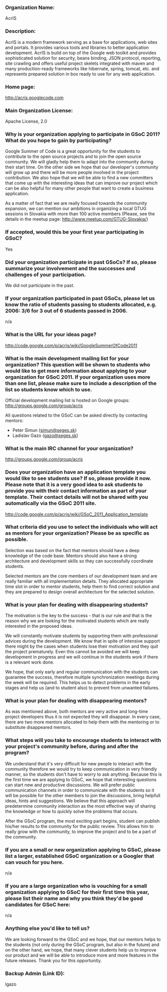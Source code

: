 ### Organization Name: ###
AcrIS

### Description: ###
AcrIS is a modern framework serving as a base for applications, web sites and portals. It provides various tools and libraries to better application development. AcrIS is build on top of the Google web toolkit and provides sophisticated solution for security, beans binding, JSON protocol, reporting, site crawling and offers useful project skelets integrated with maven and many production-ready frameworks like hibernate, spring, tomcat, etc. and represents prepared solution in box ready to use for any web application.

### Home page: ###
http://acris.googlecode.com

### Main Organization License: ###
Apache License, 2.0

### Why is your organization applying to participate in GSoC 2011? What do you hope to gain by participating? ###
Google Summer of Code is a great opportunity for the students to contribute to the open source projects and to join the open source community. We will gladly help them to adapt into the community during their start time. On the other side we hope that our developer's community will grow up and there will be more people involved in the project contribution. We also hope that we will be able to find a new committers that come up with the interesting ideas that can improve our project which can be also helpful for many other people that want to create a business application.

As a matter of fact that we are really focused towards the community expansion, we can mention our ambitions in organizing a local GTUG sessions in Slovakia with more than 100 active members (Please, see the details in the meetup page: http://www.meetup.com/GTUG-Slovakia/)

### If accepted, would this be your first year participating in GSoC? ###
Yes

### Did your organization participate in past GSoCs? If so, please summarize your involvement and the successes and challenges of your participation. ###
We did not participate in the past.

### If your organization participated in past GSoCs, please let us know the ratio of students passing to students allocated, e.g. 2006: 3/6 for 3 out of 6 students passed in 2006. ###
n/a

### What is the URL for your ideas page? ###
http://code.google.com/p/acris/wiki/GoogleSummerOfCode2011

### What is the main development mailing list for your organization? This question will be shown to students who would like to get more information about applying to your organization for GSoC 2011. If your organization uses more than one list, please make sure to include a description of the list so students know which to use. ###
Official development mailing list is hosted on Google groups:
http://groups.google.com/group/acris

All questions related to the GSoC can be asked directly by contacting mentors:
  * Peter Simun (simun@seges.sk)
  * Ladislav Gazo (gazo@seges.sk)

### What is the main IRC channel for your organization? ###
http://groups.google.com/group/acris

### Does your organization have an application template you would like to see students use? If so, please provide it now. Please note that it is a very good idea to ask students to provide you with their contact information as part of your template. Their contact details will not be shared with you automatically via the GSoC 2011 site. ###
http://code.google.com/p/acris/wiki/GSoC_2011_Application_template

### What criteria did you use to select the individuals who will act as mentors for your organization? Please be as specific as possible. ###
Selection was based on the fact that mentors should have a deep knowledge of the code base. Mentors should also have a strong architecture and development skills so they can successfully coordinate students.

Selected mentors are the core members of our development team and are really familiar with all implementation details. They allocated appropriate time slot in order to mentor students, help them to find  correct solution and they are prepared to design overall architecture for the selected solution.

### What is your plan for dealing with disappearing students? ###
The motivation is the key to the success - that is our rule and that is the reason why we are looking for the motivated students which are really interested in the proposed ideas.

We will constantly motivate students by supporting them with professional advices during the development. We know that in spite of intensive support there might by the cases when students lose their motivation and they quit the project prematurely. Even this cannot be avoided we will keep development in progress and we will continue in the students work if there is a relevant work done.

We hope, that only early and regular communication with the students can guarantee the success, therefore multiple synchronization meetings during the week will be required. This helps us to detect problems in the early stages and help us (and to student also) to prevent from unwanted failures.

### What is your plan for dealing with disappearing mentors? ###
As was mentioned above, both mentors are very active and long-time project developers thus it is not expected they will disappear. In every case, there are two more mentors allocated to help them with the mentoring or to substitute disappeared mentors.

### What steps will you take to encourage students to interact with your project's community before, during and after the program? ###
We understand that it's very difficult for new people to interact with the community therefore we would try to keep communication in very friendly manner, so the students don't have to worry to ask anything. Because this is the first time we are applying to GSoC, we hope that interesting questions can start new and productive discussions. We will prefer public communication channels in order to communicate with the students so it will be possible for the other members to join the discussions, bring helpfull ideas, hints and suggestions. We believe that this approach will predetermine community interaction as the most effective way of sharing the knowledge or how to quickly solve the problems that occurs.

After the GSoC program, the most exciting part begins, student can publish his/her results to the community for the public review. This allows him to really grow with the community, to improve the project and to be a part of the community.

### If you are a small or new organization applying to GSoC, please list a larger, established GSoC organization or a Googler that can vouch for you here. ###
n/a

### If you are a large organization who is vouching for a small organization applying to GSoC for their first time this year, please list their name and why you think they'd be good candidates for GSoC here: ###
n/a

### Anything else you'd like to tell us? ###
We are looking forward to the GSoC and we hope, that our mentors helps to the students (not only during the GSoC program, but also in the future) and on the other hand, we hope, that many clever students help us to improve our product and we will be able to introduce more and more features in the future releases. Thank you for this opportunity.

### Backup Admin (Link ID): ###
lgazo